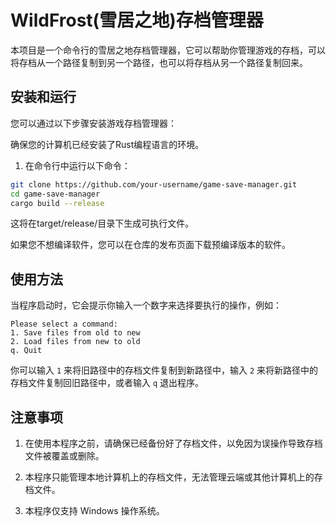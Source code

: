 # WildFrost(雪居之地)存档管理器

本项目是一个命令行的雪居之地存档管理器，它可以帮助你管理游戏的存档，可以将存档从一个路径复制到另一个路径，也可以将存档从另一个路径复制回来。

## 安装和运行

您可以通过以下步骤安装游戏存档管理器：

确保您的计算机已经安装了Rust编程语言的环境。

1. 在命令行中运行以下命令：

```bash
git clone https://github.com/your-username/game-save-manager.git
cd game-save-manager
cargo build --release
```

这将在target/release/目录下生成可执行文件。

如果您不想编译软件，您可以在仓库的发布页面下载预编译版本的软件。

## 使用方法

当程序启动时，它会提示你输入一个数字来选择要执行的操作，例如：

```
Please select a command:
1. Save files from old to new
2. Load files from new to old
q. Quit
```

你可以输入 `1` 来将旧路径中的存档文件复制到新路径中，输入 `2` 来将新路径中的存档文件复制回旧路径中，或者输入 `q` 退出程序。

## 注意事项

1. 在使用本程序之前，请确保已经备份好了存档文件，以免因为误操作导致存档文件被覆盖或删除。

2. 本程序只能管理本地计算机上的存档文件，无法管理云端或其他计算机上的存档文件。

3. 本程序仅支持 Windows 操作系统。
